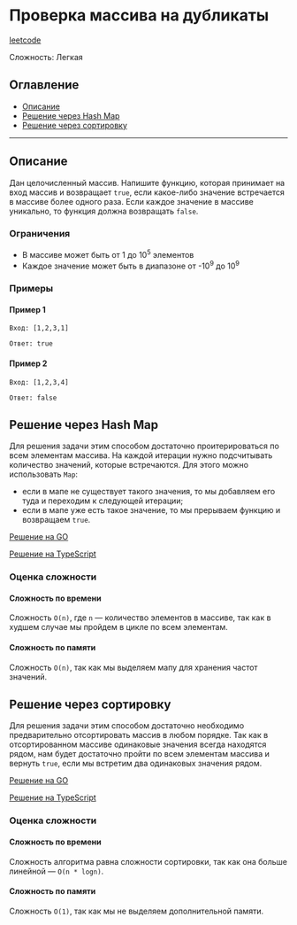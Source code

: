# Проверка массива на дубликаты

[leetcode](https://leetcode.com/problems/contains-duplicate/description/)

Сложность: Легкая

## Оглавление

- [Описание](#description)
- [Решение через Hash Map](#solution_map)
- [Решение через сортировку](#solution_sort)

---

## <a name="description"></a>Описание

Дан целочисленный массив.
Напишите функцию, которая принимает на вход массив и возвращает `true`, если какое-либо значение встречается в массиве более одного раза.
Если каждое значение в массиве уникально, то функция должна возвращать `false`.

### Ограничения

- В массиве может быть от 1 до 10<sup>5</sup> элементов
- Каждое значение может быть в диапазоне от -10<sup>9</sup> до 10<sup>9</sup>

### Примеры

#### Пример 1

```
Вход: [1,2,3,1]
```

```
Ответ: true
```

#### Пример 2

```
Вход: [1,2,3,4]
```

```
Ответ: false
```

## <a name="solution_map"></a>Решение через Hash Map

Для решения задачи этим способом достаточно проитерироваться по всем элементам массива.
На каждой итерации нужно подсчитывать количество значений, которые встречаются.
Для этого можно использовать `Map`:
- если в мапе не существует такого значения, то мы добавляем его туда и переходим к следующей итерации;
- если в мапе уже есть такое значение, то мы прерываем функцию и возвращаем `true`.

[Решение на GO](go/solution_map.go)

[Решение на TypeScript](ts/solution_map.ts)

### Оценка сложности

#### Сложность по времени

Сложность `O(n)`, где `n` — количество элементов в массиве, так как в худшем случае мы пройдем в цикле по всем элементам.

#### Сложность по памяти

Сложность `O(n)`, так как мы выделяем мапу для хранения частот значений.

## <a name="solution_sort"></a>Решение через сортировку

Для решения задачи этим способом достаточно необходимо предварительно отсортировать массив в любом порядке.
Так как в отсортированном массиве одинаковые значения всегда находятся рядом, нам будет достаточно пройти по всем элементам массива и вернуть `true`, если мы встретим два одинаковых значения рядом.

[Решение на GO](go/solution_sort.go)

[Решение на TypeScript](ts/solution_sort.ts)

### Оценка сложности

#### Сложность по времени

Сложность алгоритма равна сложности сортировки, так как она больше линейной — `O(n * logn)`.

#### Сложность по памяти

Сложность `O(1)`, так как мы не выделяем дополнительной памяти.